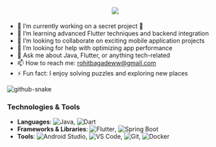 
<h1 align="center">
    <img src="https://readme-typing-svg.herokuapp.com/?font=Righteous&size=35&center=true&vCenter=true&width=500&height=70&duration=4000&lines=Hi+There!+👋;+I'm+Rohit+Bagade!;" />
</h1>

<!--
**Roht5/Roht5** is a ✨ _special_ ✨ repository because its `README.md` (this file) appears on your GitHub profile.

Here are some ideas to get you started:

- 🔭 I’m currently working on ...
- 🌱 I’m currently learning ...
- 👯 I’m looking to collaborate on ...
- 🤔 I’m looking for help with ...
- 💬 Ask me about ...
- 📫 How to reach me: ...
- 😄 Pronouns: ...
- ⚡ Fun fact: ...
-->
- 🔭 I’m currently working on a secret project 🤫
- 🌱 I’m learning advanced Flutter techniques and backend integration
- 👯 I’m looking to collaborate on exciting mobile application projects
- 🤔 I’m looking for help with optimizing app performance
- 💬 Ask me about Java, Flutter, or anything tech-related
- 📫 How to reach me: [rohitbagadeww@gmail.com](mailto:rohitbagadeww@gmail.com)
- ⚡ Fun fact: I enjoy solving puzzles and exploring new places

<picture>
  <source media="(prefers-color-scheme: dark)" srcset="github-snake-dark.svg" />
  <source media="(prefers-color-scheme: light)" srcset="github-snake.svg" />
  <img alt="github-snake" src="github-snake.svg" />
</picture>
  
### Technologies & Tools
- **Languages**: ![Java](https://img.shields.io/badge/Java-ED8B00?style=for-the-badge&logo=java&logoColor=white), ![Dart](https://img.shields.io/badge/Dart-0175C2?style=for-the-badge&logo=dart&logoColor=white)
- **Frameworks & Libraries**: ![Flutter](https://img.shields.io/badge/Flutter-02569B?style=for-the-badge&logo=flutter&logoColor=white), ![Spring Boot](https://img.shields.io/badge/Spring_Boot-6DB33F?style=for-the-badge&logo=spring-boot&logoColor=white)
- **Tools**: ![Android Studio](https://img.shields.io/badge/Android_Studio-3DDC84?style=for-the-badge&logo=android-studio&logoColor=white), ![VS Code](https://img.shields.io/badge/VS_Code-007ACC?style=for-the-badge&logo=visual-studio-code&logoColor=white), ![Git](https://img.shields.io/badge/Git-F05032?style=for-the-badge&logo=git&logoColor=white), ![Docker](https://img.shields.io/badge/Docker-2496ED?style=for-the-badge&logo=docker&logoColor=white)

